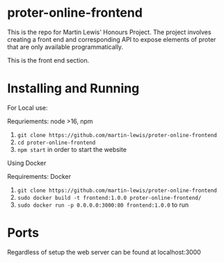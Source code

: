 # proter-online-frontend

This is the repo for Martin Lewis' Honours Project. The project involves creating a front end and corresponding API to expose elements of proter that are only available programmatically.

This is the front end section.

# Installing and Running

For Local use:

Requriements: node >16, npm

1. `git clone https://github.com/martin-lewis/proter-online-frontend`
2. `cd proter-online-frontend`
3. `npm start` in order to start the website

Using Docker

Requirements: Docker

1. `git clone https://github.com/martin-lewis/proter-online-frontend`
2. `sudo docker build -t frontend:1.0.0 proter-online-frontend/`
3. `sudo docker run -p 0.0.0.0:3000:80 frontend:1.0.0` to run


# Ports
Regardless of setup the web server can be found at localhost:3000
